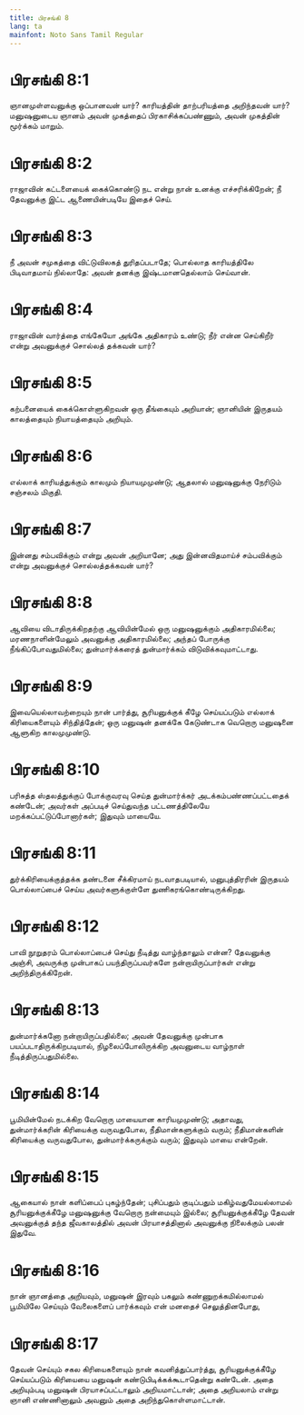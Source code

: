 ```yaml
---
title: பிரசங்கி 8
lang: ta
mainfont: Noto Sans Tamil Regular
---
```


# பிரசங்கி 8:1

ஞானமுள்ளவனுக்கு ஒப்பானவன் யார்? காரியத்தின் தாற்பரியத்தை அறிந்தவன் யார்? மனுஷனுடைய ஞானம் அவன் முகத்தைப் பிரகாசிக்கப்பண்ணும், அவன் முகத்தின் மூர்க்கம் மாறும்.

# பிரசங்கி 8:2

ராஜாவின் கட்டளையைக் கைக்கொண்டு நட என்று நான் உனக்கு எச்சரிக்கிறேன்; நீ தேவனுக்கு இட்ட ஆணையின்படியே இதைச் செய்.

# பிரசங்கி 8:3

நீ அவன் சமுகத்தை விட்டுவிலகத் துரிதப்படாதே; பொல்லாத காரியத்திலே பிடிவாதமாய் நில்லாதே: அவன் தனக்கு இஷ்டமானதெல்லாம் செய்வான்.

# பிரசங்கி 8:4

ராஜாவின் வார்த்தை எங்கேயோ அங்கே அதிகாரம் உண்டு; நீர் என்ன செய்கிறீர் என்று அவனுக்குச் சொல்லத் தக்கவன் யார்?

# பிரசங்கி 8:5

கற்பனையைக் கைக்கொள்ளுகிறவன் ஒரு தீங்கையும் அறியான்; ஞானியின் இருதயம் காலத்தையும் நியாயத்தையும் அறியும்.

# பிரசங்கி 8:6

எல்லாக் காரியத்துக்கும் காலமும் நியாயமுமுண்டு; ஆதலால் மனுஷனுக்கு நேரிடும் சஞ்சலம் மிகுதி.

# பிரசங்கி 8:7

இன்னது சம்பவிக்கும் என்று அவன் அறியானே; அது இன்னவிதமாய்ச் சம்பவிக்கும் என்று அவனுக்குச் சொல்லத்தக்கவன் யார்?

# பிரசங்கி 8:8

ஆவியை விடாதிருக்கிறதற்கு ஆவியின்மேல் ஒரு மனுஷனுக்கும் அதிகாரமில்லை; மரணநாளின்மேலும் அவனுக்கு அதிகாரமில்லை; அந்தப் போருக்கு நீங்கிப்போவதுமில்லை; துன்மார்க்கரைத் துன்மார்க்கம் விடுவிக்கவுமாட்டாது.

# பிரசங்கி 8:9

இவையெல்லாவற்றையும் நான் பார்த்து, சூரியனுக்குக் கீழே செய்யப்படும் எல்லாக் கிரியைகளையும் சிந்தித்தேன்; ஒரு மனுஷன் தனக்கே கேடுண்டாக வெறொரு மனுஷனை ஆளுகிற காலமுமுண்டு.

# பிரசங்கி 8:10

பரிசுத்த ஸ்தலத்துக்குப் போக்குவரவு செய்த துன்மார்க்கர் அடக்கம்பண்ணப்பட்டதைக் கண்டேன்; அவர்கள் அப்படிச் செய்துவந்த பட்டணத்திலேயே மறக்கப்பட்டுப்போனார்கள்; இதுவும் மாயையே.

# பிரசங்கி 8:11

துர்க்கிரியைக்குத்தக்க தண்டனை சீக்கிரமாய் நடவாதபடியால், மனுபுத்திரரின் இருதயம் பொல்லாப்பைச் செய்ய அவர்களுக்குள்ளே துணிகரங்கொண்டிருக்கிறது.

# பிரசங்கி 8:12

பாவி நூறுதரம் பொல்லாப்பைச் செய்து நீடித்து வாழ்ந்தாலும் என்ன? தேவனுக்கு அஞ்சி, அவருக்கு முன்பாகப் பயந்திருப்பவர்களே நன்றாயிருப்பார்கள் என்று அறிந்திருக்கிறேன்.

# பிரசங்கி 8:13

துன்மார்க்கனோ நன்றாயிருப்பதில்லை; அவன் தேவனுக்கு முன்பாக பயப்படாதிருக்கிறபடியால், நிழலைப்போலிருக்கிற அவனுடைய வாழ்நாள் நீடித்திருப்பதுமில்லை.

# பிரசங்கி 8:14

பூமியின்மேல் நடக்கிற வேறொரு மாயையான காரியமுமுண்டு; அதாவது, துன்மார்க்கரின் கிரியைக்கு வருவதுபோல, நீதிமான்களுக்கும் வரும்; நீதிமான்களின் கிரியைக்கு வருவதுபோல, துன்மார்க்கருக்கும் வரும்; இதுவும் மாயை என்றேன்.

# பிரசங்கி 8:15

ஆகையால் நான் களிப்பைப் புகழ்ந்தேன்; புசிப்பதும் குடிப்பதும் மகிழ்வதுமேயல்லாமல் சூரியனுக்குக்கீழே மனுஷனுக்கு வேறொரு நன்மையும் இல்லை; சூரியனுக்குக்கீழே தேவன் அவனுக்குத் தந்த ஜீவகாலத்தில் அவன் பிரயாசத்தினால் அவனுக்கு நிலைக்கும் பலன் இதுவே.

# பிரசங்கி 8:16

நான் ஞானத்தை அறியவும், மனுஷன் இரவும் பகலும் கண்ணுறக்கமில்லாமல் பூமியிலே செய்யும் வேலைகளைப் பார்க்கவும் என் மனதைச் செலுத்தினபோது,

# பிரசங்கி 8:17

தேவன் செய்யும் சகல கிரியைகளையும் நான் கவனித்துப்பார்த்து, சூரியனுக்குக்கீழே செய்யப்படும் கிரியையை மனுஷன் கண்டுபிடிக்கக்கூடாதென்று கண்டேன். அதை அறியும்படி மனுஷன் பிரயாசப்பட்டாலும் அறியமாட்டான்; அதை அறியலாம் என்று ஞானி எண்ணினாலும் அவனும் அதை அறிந்துகொள்ளமாட்டான்.

